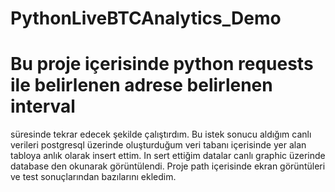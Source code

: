 # PythonLiveBTCAnalytics_Demo

<h1> Bu proje içerisinde python requests ile belirlenen adrese belirlenen interval </h1>
süresinde tekrar edecek şekilde çalıştırdım. Bu istek sonucu aldığım canlı verileri postgresql üzerinde oluşturduğum veri tabanı içerisinde yer alan tabloya anlık olarak insert ettim.
In sert ettiğim datalar canlı graphic üzerinde database den okunarak görüntülendi. Proje path içerisinde ekran görüntüleri ve test sonuçlarından bazılarını ekledim.
